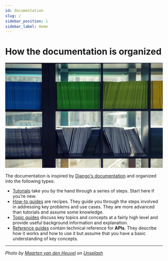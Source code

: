 ```yaml
---
id: documentation
slug: /
sidebar_position: 1
sidebar_label: Home
---
```


# How the documentation is organized

![Organized documents](/documentation/colorful-bookcase-8EzNkvLQosk.jpg)

The documentation is inspired by [Django's documentation](https://docs.djangoproject.com/) and organized into the following types:

- [Tutorials](tutorials/cae) take you by the hand through a series of steps. Start here if you’re new.
- [How-to guides](how-to/develop-with-dialogflow) are recipes. They guide you through the steps involved in addressing key problems and use cases. They are more advanced than tutorials and assume some knowledge.
- [Topic guides](topics/gve-apps/grover) discuss key topics and concepts at a fairly high level and provide useful background information and explanation.
- [Reference guides](api) contain technical reference for **APIs**. They describe how it works and how to use it but assume that you have a basic understanding of key concepts.

---

_Photo by <a href="https://unsplash.com/@mvdheuvel?utm_source=unsplash&utm_medium=referral&utm_content=creditCopyText">Maarten van den Heuvel</a> on <a href="https://unsplash.com/s/photos/documents?utm_source=unsplash&utm_medium=referral&utm_content=creditCopyText">Unsplash</a>_
